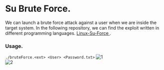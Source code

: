 # Su Brute Force.
We can launch a brute force attack against a user when we are inside the target system. In the following repository, we can find the exploit written in different programming languages. [Linux-Su-Force ](https://github.com/Maalfer/Sudo_BruteForce/tree/main).<br />
### Usage.
`./bruteForce.<ext> <User> <Password.txt>`
![1](https://github.com/alejandro-pentest/Privilege-Escalation-Cheat-sheet/assets/161533623/0e7278e2-c9c6-4696-9ddc-a1d95865a10a)<br />
![2](https://github.com/alejandro-pentest/Privilege-Escalation-Cheat-sheet/assets/161533623/e8092ff1-9790-4da1-930f-1aa8a6a33f63)
